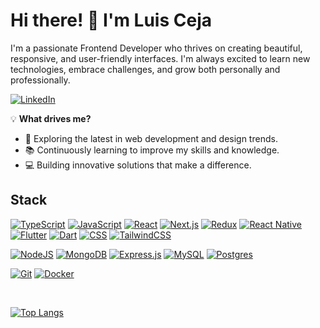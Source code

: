 # Hi there! 👋 I'm Luis Ceja  

I'm a passionate Frontend Developer who thrives on creating beautiful, responsive, and user-friendly interfaces. I'm always excited to learn new technologies, embrace challenges, and grow both personally and professionally.  

[![LinkedIn](https://custom-icon-badges.demolab.com/badge/LinkedIn-0A66C2?logo=linkedin-white&logoColor=fff)](https://www.linkedin.com/in/luis-alberto-ceja-ch%C3%A1vez-a39b06260/)

💡 **What drives me?**  
- 🚀 Exploring the latest in web development and design trends.  
- 📚 Continuously learning to improve my skills and knowledge.  
- 💻 Building innovative solutions that make a difference. 

## Stack
[![TypeScript](https://img.shields.io/badge/TypeScript-3178C6?logo=typescript&logoColor=fff)](#)
[![JavaScript](https://img.shields.io/badge/JavaScript-F7DF1E?logo=javascript&logoColor=000)](#)
[![React](https://img.shields.io/badge/React-%2320232a.svg?logo=react&logoColor=%2361DAFB)](#)
[![Next.js](https://img.shields.io/badge/Next.js-black?logo=next.js&logoColor=white)](#)
[![Redux](https://img.shields.io/badge/Redux-764ABC?logo=redux&logoColor=fff)](#)
[![React Native](https://img.shields.io/badge/React_Native-%2320232a.svg?logo=react&logoColor=%2361DAFB)](#)
[![Flutter](https://img.shields.io/badge/Flutter-02569B?logo=flutter&logoColor=fff)](#)
[![Dart](https://img.shields.io/badge/Dart-%230175C2.svg?logo=dart&logoColor=white)](#)
[![CSS](https://img.shields.io/badge/CSS-1572B6?logo=css3&logoColor=fff)](#)
[![TailwindCSS](https://img.shields.io/badge/Tailwind%20CSS-%2338B2AC.svg?logo=tailwind-css&logoColor=white)](#)

[![NodeJS](https://img.shields.io/badge/Node.js-6DA55F?logo=node.js&logoColor=white)](#)
[![MongoDB](https://img.shields.io/badge/MongoDB-%234ea94b.svg?logo=mongodb&logoColor=white)](#)
[![Express.js](https://img.shields.io/badge/Express.js-%23404d59.svg?logo=express&logoColor=%2361DAFB)](#)
[![MySQL](https://img.shields.io/badge/MySQL-4479A1?logo=mysql&logoColor=fff)](#)
[![Postgres](https://img.shields.io/badge/Postgres-%23316192.svg?logo=postgresql&logoColor=white)](#)

[![Git](https://img.shields.io/badge/Git-F05032?logo=git&logoColor=fff)](#)
[![Docker](https://img.shields.io/badge/Docker-2496ED?logo=docker&logoColor=fff)](#)

<br />

[![Top Langs](https://github-readme-stats.vercel.app/api/top-langs/?username=LuisChavezz&show_icons=true&theme=radical)](https://github.com/LuisChavezz/github-readme-stats)
